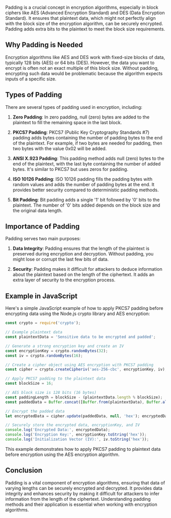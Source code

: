Padding is a crucial concept in encryption algorithms, especially in block ciphers like AES (Advanced Encryption Standard) and DES (Data Encryption Standard). It ensures that plaintext data, which might not perfectly align with the block size of the encryption algorithm, can be securely encrypted. Padding adds extra bits to the plaintext to meet the block size requirements.

## Why Padding is Needed

Encryption algorithms like AES and DES work with fixed-size blocks of data, typically 128 bits (AES) or 64 bits (DES). However, the data you want to encrypt is often not an exact multiple of this block size. Without padding, encrypting such data would be problematic because the algorithm expects inputs of a specific size.

## Types of Padding

There are several types of padding used in encryption, including:

1. **Zero Padding**: In zero padding, null (zero) bytes are added to the plaintext to fill the remaining space in the last block.
    
2. **PKCS7 Padding**: PKCS7 (Public Key Cryptography Standards #7) padding adds bytes containing the number of padding bytes to the end of the plaintext. For example, if two bytes are needed for padding, then two bytes with the value 0x02 will be added.
    
3. **ANSI X.923 Padding**: This padding method adds null (zero) bytes to the end of the plaintext, with the last byte containing the number of added bytes. It's similar to PKCS7 but uses zeros for padding.
    
4. **ISO 10126 Padding**: ISO 10126 padding fills the padding bytes with random values and adds the number of padding bytes at the end. It provides better security compared to deterministic padding methods.
    
5. **Bit Padding**: Bit padding adds a single '1' bit followed by '0' bits to the plaintext. The number of '0' bits added depends on the block size and the original data length.
    

## Importance of Padding

Padding serves two main purposes:

1. **Data Integrity**: Padding ensures that the length of the plaintext is preserved during encryption and decryption. Without padding, you might lose or corrupt the last few bits of data.
    
2. **Security**: Padding makes it difficult for attackers to deduce information about the plaintext based on the length of the ciphertext. It adds an extra layer of security to the encryption process.
    

## Example in JavaScript

Here's a simple JavaScript example of how to apply PKCS7 padding before encrypting data using the Node.js crypto library and AES encryption:

```javascript
const crypto = require('crypto');  

// Example plaintext data 
const plaintextData = 'Sensitive data to be encrypted and padded';  

// Generate a strong encryption key and create an IV 
const encryptionKey = crypto.randomBytes(32); 
const iv = crypto.randomBytes(16);  

// Create a cipher object using AES encryption with PKCS7 padding 
const cipher = crypto.createCipheriv('aes-256-cbc', encryptionKey, iv);  

// Apply PKCS7 padding to the plaintext data 
const blockSize = 16; 

// AES block size is 128 bits (16 bytes) 
const paddingLength = blockSize - (plaintextData.length % blockSize); 
const paddedData = Buffer.concat([Buffer.from(plaintextData), Buffer.alloc(paddingLength, paddingLength)]);  

// Encrypt the padded data 
let encryptedData = cipher.update(paddedData, null, 'hex'); encryptedData += cipher.final('hex');  

// Securely store the encrypted data, encryptionKey, and IV 
console.log('Encrypted Data:', encryptedData); 
console.log('Encryption Key:', encryptionKey.toString('hex')); 
console.log('Initialization Vector (IV):', iv.toString('hex'));
```

This example demonstrates how to apply PKCS7 padding to plaintext data before encryption using the AES encryption algorithm.

## Conclusion

Padding is a vital component of encryption algorithms, ensuring that data of varying lengths can be securely encrypted and decrypted. It provides data integrity and enhances security by making it difficult for attackers to infer information from the length of the ciphertext. Understanding padding methods and their application is essential when working with encryption algorithms.